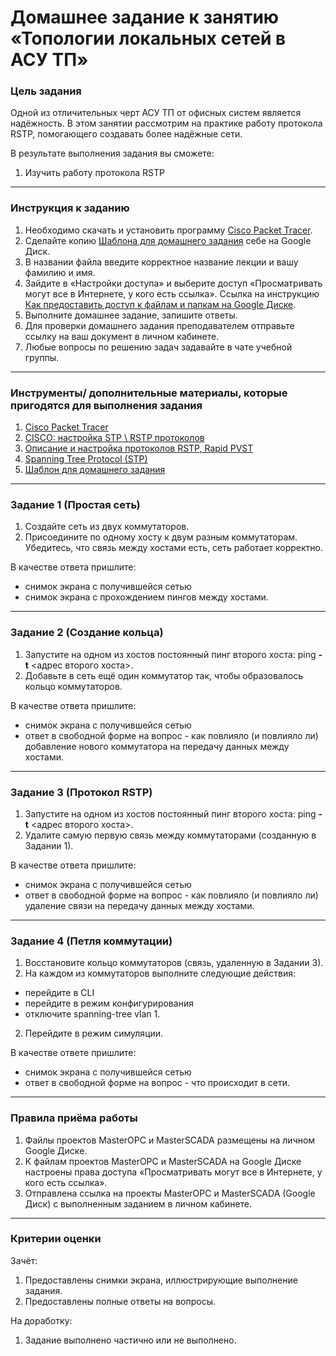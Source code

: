 # Домашнее задание к занятию «Топологии локальных сетей в АСУ ТП»

### Цель задания

Одной из отличительных черт АСУ ТП от офисных систем является надёжность. В этом занятии рассмотрим на практике работу протокола RSTP, помогающего создавать более надёжные сети.

В результате выполнения задания вы сможете:

1. Изучить работу протокола RSTP

------

### Инструкция к заданию

1. Необходимо скачать и установить программу [Cisco Packet Tracer](https://www.netacad.com/ru/courses/packet-tracer).
2. Сделайте копию [Шаблона для домашнего задания](https://docs.google.com/document/d/1snKhdgAMQLIUTCJkggDbnkV0ctgcgYK6F2z2r_VGTPo/edit?usp=sharing) себе на Google Диск.
3. В названии файла введите корректное название лекции и вашу фамилию и имя.
4. Зайдите в «Настройки доступа» и выберите доступ «Просматривать могут все в Интернете, у кого есть ссылка».
 Ссылка на инструкцию [Как предоставить доступ к файлам и папкам на Google Диске](https://support.google.com/docs/answer/2494822?hl=ru&co=GENIE.Platform%3DDesktop).
6. Выполните домашнее задание, запишите ответы.
7. Для проверки домашнего задания преподавателем отправьте ссылку на ваш документ в личном кабинете.
8. Любые вопросы по решению задач задавайте в чате учебной группы.

------

### Инструменты/ дополнительные материалы, которые пригодятся для выполнения задания

1. [Cisco Packet Tracer](https://www.netacad.com/ru/courses/packet-tracer)
2. [CISCO: настройка STP \ RSTP протоколов](http://snakeproject.ru/rubric/article.php?art=cisco_stp_rstp)
3. [Описание и настройка протоколов RSTP, Rapid PVST](https://easy-network.ru/38-urok-21.html)
4. [Spanning Tree Protocol (STP)](https://ciscolearning.ru/cisco-switch/stp/)
5. [Шаблон для домашнего задания](https://docs.google.com/document/d/1snKhdgAMQLIUTCJkggDbnkV0ctgcgYK6F2z2r_VGTPo/edit?usp=sharing)

------

### Задание 1 (Простая сеть)

1. Создайте сеть из двух коммутаторов.
2. Присоедините по одному хосту к двум разным коммутаторам. Убедитесь, что связь между хостами есть, сеть работает корректно.


В качестве ответа пришлите:

- снимок экрана с получившейся сетью
- снимок экрана с прохождением пингов между хостами.

------



### Задание 2 (Создание кольца)

1. Запустите на одном из хостов постоянный пинг второго хоста: ping **-t** <адрес второго хоста>.
2. Добавьте в сеть ещё один коммутатор так, чтобы образовалось кольцо коммутаторов.


В качестве ответа пришлите:

- снимок экрана с получившейся сетью
- ответ в свободной форме на вопрос - как повлияло (и повлияло ли) добавление нового коммутатора на передачу данных между хостами.

------



### Задание 3 (Протокол RSTP)

1. Запустите на одном из хостов постоянный пинг второго хоста: ping **-t** <адрес второго хоста>.
2. Удалите самую первую связь между коммутаторами (созданную в Задании 1).


В качестве ответа пришлите:

- снимок экрана с получившейся сетью
- ответ в свободной форме на вопрос - как повлияло (и повлияло ли) удаление связи на передачу данных между хостами.

------



### Задание 4 (Петля коммутации)

1. Восстановите кольцо коммутаторов (связь, удаленную в Задании 3).
2. На каждом из коммутаторов выполните следующие действия:

- перейдите в CLI
- перейдите в режим конфигурирования
- отключите spanning-tree vlan 1.

2. Перейдите в режим симуляции.



В качестве ответе пришлите:

- снимок экрана с получившейся сетью
- ответ в свободной форме на вопрос - что происходит в сети.

------

### Правила приёма работы

1. Файлы проектов MasterOPC и MasterSCADA размещены на личном Google Диске.
2. К файлам проектов MasterOPC и MasterSCADA на Google Диске настроены права доступа «Просматривать могут все в Интернете, у кого есть ссылка».
3. Отправлена ссылка на проекты MasterOPC и MasterSCADA (Google Диск) с выполненным заданием в личном кабинете.

------

### Критерии оценки

Зачёт:

1. Предоставлены снимки экрана, иллюстрирующие выполнение задания.
2. Предоставлены полные ответы на вопросы.

На доработку:

1. Задание выполнено частично или не выполнено.
